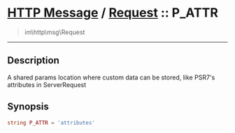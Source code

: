 # [HTTP Message](http.md) / [Request](http-Request.md) :: P_ATTR
 > im\http\msg\Request
____

## Description
A shared params location where custom data can be stored, like PSR7's attributes in ServerRequest

## Synopsis
```php
string P_ATTR = 'attributes'
```
